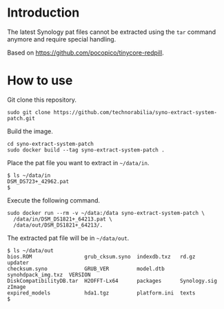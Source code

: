 # Introduction
The latest Synology pat files cannot be extracted using the `tar` command anymore and require special handling.

Based on https://github.com/pocopico/tinycore-redpill.

# How to use
Git clone this repository.
```
sudo git clone https://github.com/technorabilia/syno-extract-system-patch.git
```
Build the image.
```
cd syno-extract-system-patch
sudo docker build --tag syno-extract-system-patch .
```
Place the pat file you want to extract in `~/data/in`.
```
$ ls ~/data/in
DSM_DS723+_42962.pat
$
```
Execute the following command.
```
sudo docker run --rm -v ~/data:/data syno-extract-system-patch \
  /data/in/DSM_DS1821+_64213.pat \
  /data/out/DSM_DS1821+_64213/.
```
The extracted pat file will be in `~/data/out`.
```
$ ls ~/data/out
bios.ROM                 grub_cksum.syno  indexdb.txz   rd.gz               updater
checksum.syno            GRUB_VER         model.dtb     synohdpack_img.txz  VERSION
DiskCompatibilityDB.tar  H2OFFT-Lx64      packages      Synology.sig        zImage
expired_models           hda1.tgz         platform.ini  texts
$ 
```
